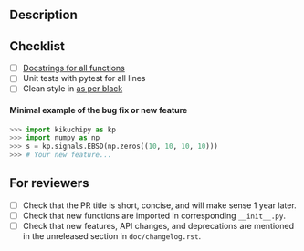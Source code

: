 ## Description

<!-- If this is a bug-fix or enhancement, state the issue # it closes -->
<!-- If this is a new feature, reference what paper it implements. -->

## Checklist

<!-- It's fine to submit PRs which are a work in progress! -->
<!-- But before they are merged, all PRs should provide: -->
- [ ] [Docstrings for all functions](https://github.com/numpy/numpy/blob/master/doc/example.py)
- [ ] Unit tests with pytest for all lines
- [ ] Clean style in [as per black](https://black.readthedocs.io/en/stable/the_black_code_style.html)

<!-- For detailed information on these and other aspects see -->
<!-- the kikuchipy contribution guidelines. -->
<!-- https://kikuchipy.readthedocs.io/en/latest/contributing.html -->

#### Minimal example of the bug fix or new feature
<!-- Note that this example can be useful to update the user guide with! -->

```python
>>> import kikuchipy as kp
>>> import numpy as np
>>> s = kp.signals.EBSD(np.zeros((10, 10, 10, 10)))
>>> # Your new feature...
```

## For reviewers

<!-- Don't remove the checklist below. -->
- [ ] Check that the PR title is short, concise, and will make sense 1 year
  later.
- [ ] Check that new functions are imported in corresponding `__init__.py`.
- [ ] Check that new features, API changes, and deprecations are mentioned in
      the unreleased section in `doc/changelog.rst`.
